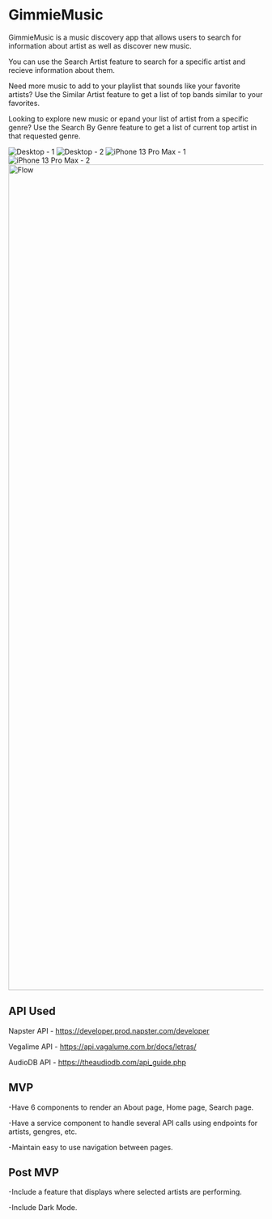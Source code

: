 # GimmieMusic

GimmieMusic is a music discovery app that allows users to search for information about artist as well as discover new music. 

You can use the Search Artist feature to search for a specific artist and recieve information about them. 

Need more music to add to your playlist that sounds like your favorite artists? Use the Similar Artist feature to get a list of top bands similar to your favorites.

Looking to explore new music or epand your list of artist from a specific genre? Use the Search By Genre feature to get a list of current top artist in that requested genre.



![Desktop - 1](https://user-images.githubusercontent.com/105838964/179350661-a4b218ab-263b-4fa4-b545-ce66bbad98e4.png)
![Desktop - 2](https://user-images.githubusercontent.com/105838964/179350724-551b9fb0-8b27-4a9f-b57b-ac10f561ffcb.png)
![iPhone 13 Pro Max - 1](https://user-images.githubusercontent.com/105838964/179351024-0c7bc392-2d2c-4272-b5fb-1e282f2b64b2.png)
![iPhone 13 Pro Max - 2](https://user-images.githubusercontent.com/105838964/179350730-60d19bc1-fb86-410b-9a62-dab53c02f89e.png)
<img width="1632" alt="Flow" src="https://user-images.githubusercontent.com/105838964/179352522-fbf69edb-32b5-4feb-8146-eebef7173ee8.png">


## API Used

Napster API - https://developer.prod.napster.com/developer

Vegalime API - https://api.vagalume.com.br/docs/letras/

AudioDB API - https://theaudiodb.com/api_guide.php

## MVP
-Have 6 components to render an About page, Home page, Search page.

-Have a service component to handle several API calls using endpoints for artists, gengres, etc.

-Maintain easy to use navigation between pages.

## Post MVP 
-Include a feature that displays where selected artists are performing.

-Include Dark Mode.
